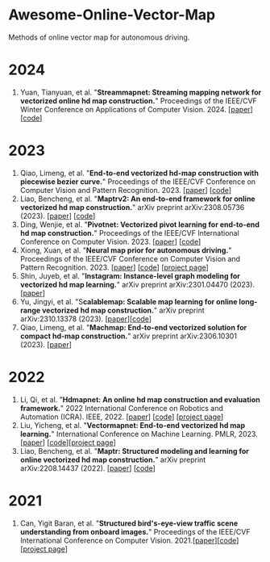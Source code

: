 # Awesome-Online-Vector-Map
Methods of online vector map for autonomous driving.
# 2024
1. Yuan, Tianyuan, et al. "**Streammapnet: Streaming mapping network for vectorized online hd map construction.**" Proceedings of the IEEE/CVF Winter Conference on Applications of Computer Vision. 2024. [[paper](https://arxiv.org/pdf/2308.12570)] [[code](https://github.com/yuantianyuan01/StreamMapNet)]
# 2023
1. Qiao, Limeng, et al. "**End-to-end vectorized hd-map construction with piecewise bezier curve.**" Proceedings of the IEEE/CVF Conference on Computer Vision and Pattern Recognition. 2023. [[paper](https://arxiv.org/abs/2306.09700)] [[code](https://github.com/er-muyue/BeMapNet)]
2. Liao, Bencheng, et al. "**Maptrv2: An end-to-end framework for online vectorized hd map construction.**" arXiv preprint arXiv:2308.05736 (2023). [[paper](https://arxiv.org/pdf/2308.05736)] [[code](https://github.com/hustvl/MapTR/tree/maptrv2?tab=readme-ov-file)]
3. Ding, Wenjie, et al. "**Pivotnet: Vectorized pivot learning for end-to-end hd map construction.**" Proceedings of the IEEE/CVF International Conference on Computer Vision. 2023. [[paper](https://arxiv.org/pdf/2308.16477)] [[code](https://github.com/wenjie710/PivotNet)]
4. Xiong, Xuan, et al. "**Neural map prior for autonomous driving.**" Proceedings of the IEEE/CVF Conference on Computer Vision and Pattern Recognition. 2023. [[paper](https://arxiv.org/pdf/2304.08481)] [[code](https://github.com/Tsinghua-MARS-Lab/neural_map_prior)] [[project page](https://tsinghua-mars-lab.github.io/neural_map_prior/)]
5. Shin, Juyeb, et al. "**Instagram: Instance-level graph modeling for vectorized hd map learning.**" arXiv preprint arXiv:2301.04470 (2023). [[paper](https://arxiv.org/pdf/2301.04470)]
6. Yu, Jingyi, et al. "S**calablemap: Scalable map learning for online long-range vectorized hd map construction.**" arXiv preprint arXiv:2310.13378 (2023). [[paper](https://arxiv.org/pdf/2310.13378)][[code](https://github.com/jingy1yu/ScalableMap)]
7. Qiao, Limeng, et al. "**Machmap: End-to-end vectorized solution for compact hd-map construction.**" arXiv preprint arXiv:2306.10301 (2023). [[paper](https://arxiv.org/pdf/2306.10301)]
# 2022
1. Li, Qi, et al. "**Hdmapnet: An online hd map construction and evaluation framework.**" 2022 International Conference on Robotics and Automation (ICRA). IEEE, 2022. [[paper](https://arxiv.org/pdf/2107.06307)] [[code](https://github.com/Tsinghua-MARS-Lab/HDMapNet)] [[project page](https://tsinghua-mars-lab.github.io/HDMapNet/)] 
2. Liu, Yicheng, et al. "**Vectormapnet: End-to-end vectorized hd map learning.**" International Conference on Machine Learning. PMLR, 2023. [[paper](https://arxiv.org/pdf/2206.08920)] [[code](https://github.com/Mrmoore98/VectorMapNet_code)][[project page](https://tsinghua-mars-lab.github.io/vectormapnet/)]
3. Liao, Bencheng, et al. "**Maptr: Structured modeling and learning for online vectorized hd map construction.**" arXiv preprint arXiv:2208.14437 (2022). [[paper](https://arxiv.org/abs/2208.14437)] [[code](https://github.com/hustvl/MapTR?tab=readme-ov-file)]

# 2021
1. Can, Yigit Baran, et al. "**Structured bird's-eye-view traffic scene understanding from onboard images.**" Proceedings of the IEEE/CVF International Conference on Computer Vision. 2021.[[paper](https://arxiv.org/pdf/2110.01997)][[code](https://github.com/ybarancan/STSU)][[project page](https://patrick-llgc.github.io/Learning-Deep-Learning/paper_notes/stsu.html)]